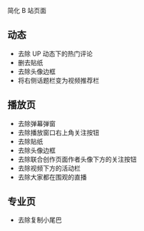 简化 B 站页面

## 动态

- 去除 UP 动态下的热门评论
- 删去贴纸
- 去除头像边框
- 将右侧话题栏变为视频推荐栏

## 播放页

- 去除弹幕弹窗
- 去除播放窗口右上角关注按钮
- 去除贴纸
- 去除头像边框
- 去除联合创作页面作者头像下方的关注按钮
- 去除视频下方的活动栏
- 去除大家都在围观的直播

## 专业页

- 去除复制小尾巴
